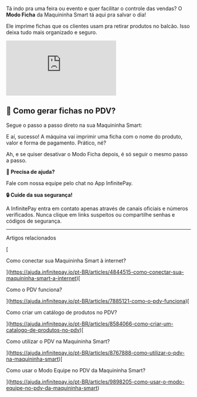 Tá indo pra uma feira ou evento e quer facilitar o controle das vendas? O **Modo Ficha** da Maquininha Smart tá aqui pra salvar o dia!

Ele imprime fichas que os clientes usam pra retirar produtos no balcão. Isso deixa tudo mais organizado e seguro.

<iframe src="https://www.youtube.com/embed/nD74oYnHw2M" frameborder="0" allowfullscreen="allowfullscreen"></iframe>

## **📑 Como gerar fichas no PDV?**

Segue o passo a passo direto na sua Maquininha Smart:

E aí, sucesso! A máquina vai imprimir uma ficha com o nome do produto, valor e forma de pagamento. Prático, né?

Ah, e se quiser desativar o Modo Ficha depois, é só seguir o mesmo passo a passo.

**🔔 Precisa de ajuda?**

Fale com nossa equipe pelo chat no App InfinitePay.

**🔒 Cuide da sua segurança!**

A InfinitePay entra em contato apenas através de canais oficiais e números verificados. Nunca clique em links suspeitos ou compartilhe senhas e códigos de segurança.

___

Artigos relacionados

[

Como conectar sua Maquininha Smart à internet?

](https://ajuda.infinitepay.io/pt-BR/articles/4844515-como-conectar-sua-maquininha-smart-a-internet)[

Como o PDV funciona?

](https://ajuda.infinitepay.io/pt-BR/articles/7885121-como-o-pdv-funciona)[

Como criar um catálogo de produtos no PDV?

](https://ajuda.infinitepay.io/pt-BR/articles/8584066-como-criar-um-catalogo-de-produtos-no-pdv)[

Como utilizar o PDV na Maquininha Smart?

](https://ajuda.infinitepay.io/pt-BR/articles/8767888-como-utilizar-o-pdv-na-maquininha-smart)[

Como usar o Modo Equipe no PDV da Maquininha Smart?

](https://ajuda.infinitepay.io/pt-BR/articles/9898205-como-usar-o-modo-equipe-no-pdv-da-maquininha-smart)